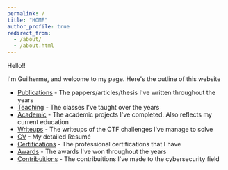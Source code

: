 ```yaml
---
permalink: /
title: "HOME"
author_profile: true
redirect_from: 
  - /about/
  - /about.html
---
```


Hello!!

I'm Guilherme, and welcome to my page. Here's the outline of this website

+ [Publications](./publications.html) - The pappers/articles/thesis I've written throughout the years
+ [Teaching](./teaching.html) - The classes I've taught over the years
+ [Academic](./academic.html) - The academic projects I've completed. Also reflects my current education
+ [Writeups](./writeups.html) - The writeups of the CTF challenges I've manage to solve
+ [CV](./cv.md) - My detailed Resumé
+ [Certifications](./certifications.html) - The professional certifications that I have
+ [Awards](./awards.html) - The awards I've won throughout the years
+ [Contribuitions](./contribuitions.html) - The contribuitions I've made to the cybersecurity field
